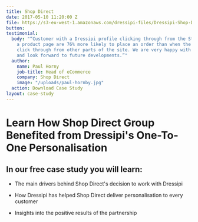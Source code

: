 ```yaml
---
title: Shop Direct
date: 2017-05-10 11:20:00 Z
file: https://s3-eu-west-1.amazonaws.com/dressipi-files/Dressipi-Shop-Direct-Case-Study-2017-02.pdf
button: 
testimonial:
  body: "“Customer with a Dressipi profile clicking through from the Style Hub to
    a product page are 76% more likely to place an order than when the same customer
    click through from other parts of the site. We are very happy with the performance
    and look forward to future developments.”"
  author:
    name: Paul Horny
    job-title: Head of eCommerce
    company: Shop Direct
    image: "/uploads/paul-hornby.jpg"
  action: Download Case Study
layout: case-study
---
```


# Learn How Shop Direct Group Benefited from Dressipi's One-To-One Personalisation

## In our free case study you will learn:

* The main drivers behind Shop Direct's decision to work with Dressipi

* How Dressipi has helped Shop Direct deliver personalisation to every customer

* Insights into the positive results of the partnership